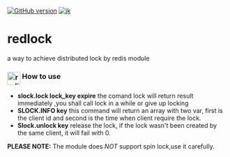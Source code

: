 [![GitHub version](https://img.shields.io/github/release/picotera/redlock.svg?style=flat-square)](https://github.com/picotera/redlock/releases/latest)
[![jk](https://img.shields.io/badge/held_toghether_by-adam-C70039.svg?style=flat-square)]()

# redlock
a way to achieve  distributed lock by redis module


<h3> <img src="https://upload.wikimedia.org/wikipedia/en/6/6b/Redis_Logo.svg" alt="redis" height="30" align="top"/> How to use</h3>


* **slock.lock lock_key expire**
 the comand lock will return result immediately ,you shall call lock in a while or give up locking
* **SLOCK.INFO  key**
 this command will return an array with two var, first is the client id and second is the time when client require the lock.
* **Slock.unlock key**
release the lock, if the lock wasn't been created by the same client, it will fail with 0.


**PLEASE NOTE:** The module does *NOT* support spin lock,use it carefully.
